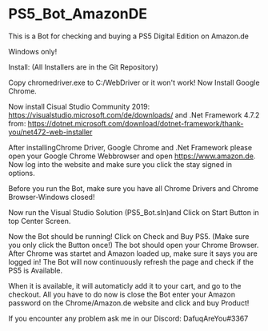 # PS5_Bot_AmazonDE
This is a Bot for checking and buying a PS5 Digital Edition on Amazon.de

Windows only!

Install:
(All Installers are in the Git Repository)

Copy chromedriver.exe to C:/WebDriver or it won't work!
Now Install Google Chrome.

Now install Cisual Studio Community 2019: https://visualstudio.microsoft.com/de/downloads/ and .Net Framework 4.7.2 from: https://dotnet.microsoft.com/download/dotnet-framework/thank-you/net472-web-installer 

After installingChrome Driver, Google Chrome and .Net Framework please open your Google Chrome Webbrowser and open https://www.amazon.de. 
Now log into the website and make sure you click the stay signed in options.

Before you run the Bot, make sure you have all Chrome Drivers and Chrome Browser-Windows closed!

Now run the Visual Studio Solution (PS5_Bot.sln)and Click on Start Button in top Center Screen.

Now the Bot should be running! Click on Check and Buy PS5. (Make sure you only click the Button once!)
The bot should open your Chrome Browser. After Chrome was startet and Amazon loaded up, make sure it says you are logged in!
The Bot will now continuously refresh the page and check if the PS5 is Available.

When it is available, it will automaticly add it to your cart, and go to the checkout. 
All you have to do now is close the Bot enter your Amazon password on the Chrome/Amazon.de website and click and buy Product!

If you encounter any problem ask me in our Discord: DafuqAreYou#3367 